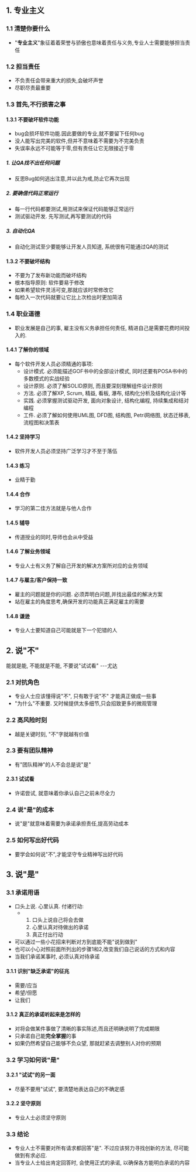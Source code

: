 ## 1. 专业主义

### 1.1 清楚你要什么

* "**专业主义**"象征着着荣誉与骄傲也意味着责任与义务,专业人士需要能够担当责任

### 1.2 担当责任

* 不负责任会带来重大的损失,会破坏声誉
* 尽职尽责最重要

### 1.3 首先,不行损害之事

#### 1.3.1 不要破坏软件功能

* bug会损坏软件功能.因此要做的专业,就不要留下任何bug
* 没人能写出完美的软件,但并不意味着不需要为不完美负责
* 失误率永远不可能等于零,但有责任让它无限接近于零

##### 1. 让QA找不出任何问题

* 反思Bug如何逃出注意,并以此为戒,防止它再次出现

##### 2. 要确信代码正常运行

* 每一行代码都要测试,用测试来保证代码能够正常运行
* 测试驱动开发. 先写测试,再写要测试的代码

##### 3. 自动化QA

* 自动化测试至少要能够让开发人员知道, 系统很有可能通过QA的测试

#### 1.3.2 不要破坏结构

* 不要为了发布新功能而破坏结构
* 根本指导原则: 软件要易于修改
* 如果希望软件灵活可变,那就应该时常修改它
* 每检入一次代码就要让它比上次检出时更加简洁

### 1.4 职业道德

* 职业发展是自己的事, 雇主没有义务承担任何责任, 精进自己是需要花费时间投入的.

#### 1.4.1 了解你的领域

* 每个软件开发人员必须精通的事项:
  * 设计模式. 必须能描述GOF书中的全部设计模式, 同时还要有POSA书中的多数模式的实战经验
  * 设计原则. 必须了解SOLID原则, 而且要深刻理解组件设计原则
  * 方法. 必须了解XP, Scrum, 精益, 看板, 瀑布, 结构化分析及结构化设计等
  * 实践. 必须掌握测试驱动开发, 面向对象设计, 结构化编程, 持续集成和结对编程
  * 工件. 必须了解如何使用UML图, DFD图, 结构图, Petri网络图, 状态迁移表, 流程图和决策表

#### 1.4.2 坚持学习

* 软件开发人员必须坚持广泛学习才不至于落伍

#### 1.4.3 练习

* 业精于勤

#### 1.4.4 合作

* 学习的第二佳方法就是与他人合作

#### 1.4.5 辅导

* 传道授业的同时,导师也会从中受益

#### 1.4.6 了解业务领域

* 专业人士有义务了解自己开发的解决方案所对应的业务领域

#### 1.4.7 与雇主/客户保持一致

* 雇主的问题就是你的问题. 必须弄明白问题,并找出最佳的解决方案
* 站在雇主的角度思考,确保开发的功能真正满足雇主的需要

#### 1.4.8 谦逊

* 专业人士要知道自己可能就是下一个犯错的人

## 2. 说"不"

能就是能, 不能就是不能, 不要说"试试看" ---尤达

### 2.1 对抗角色

* 专业人士应该懂得说"不", 只有敢于说"不" 才能真正做成一些事
* "为什么"不重要. 又时候提供太多细节,只会招致更多的微观管理

### 2.2 高风险时刻

* 越是关键时刻, "不"字就越有价值

### 2.3 要有团队精神

* 有"团队精神"的人不会总是说"是"

#### 2.3.1 试试看

* 许诺尝试, 就意味着你承认自己之前未尽全力

### 2.4 说"是"的成本

* 说"是"就意味着需要为承诺承担责任,提高劳动成本

### 2.5 如何写出好代码

* 要学会如何说"不",才能坚守专业精神写出好代码

## 3. 说"是"

### 3.1 承诺用语

* 口头上说. 心里认真. 付诸行动:
  * 1. 口头上说自己将会去做
    2. 心里认真对待做出的承诺
    3. 真正付出行动
* 可以通过一些小花招来判断对方到底能不能"说到做到"
* 也可以小心对照前面所列出的步骤1和2,改变我们自己说话的方式和内容
* 当我们承诺某事时, 必须认真对待承诺

#### 3.1.1 识别"缺乏承诺"的征兆

* 需要/应当
* 希望/但愿
* 让我们

#### 3.1.2 真正的承诺听起来是怎样的

* 对将会做某件事做了清晰的事实陈述,而且还明确说明了完成期限
* 只承诺自己能**完全掌握**的事
* 如果仍然希望自己能够不负众望, 那就赶紧去调整别人对你的预期

### 3.2 学习如何说"是"

#### 3.2.1 "试试"的另一面

* 尽量不要用"试试", 要清楚地表达自己的不确定感

#### 3.2.2 坚守原则

* 专业人士必须坚守原则

### 3.3 结论

* 专业人士不需要对所有请求都回答"是". 不过应该努力寻找创新的方法, 尽可能做到有求必应.
* 当专业人士给出肯定回答时, 会使用正式的承诺, 以确保各方能明白承诺的内容